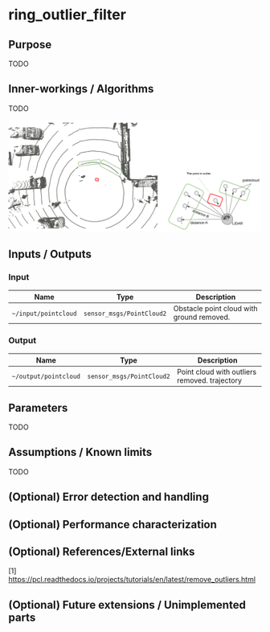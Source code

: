 # ring_outlier_filter

## Purpose

TODO

## Inner-workings / Algorithms

TODO

![](./image/ring_outlier_filter.jpg)

## Inputs / Outputs

### Input

| Name                 | Type                      | Description                               |
| -------------------- | ------------------------- | ----------------------------------------- |
| `~/input/pointcloud` | `sensor_msgs/PointCloud2` | Obstacle point cloud with ground removed. |

### Output

| Name                  | Type                      | Description                                   |
| --------------------- | ------------------------- | --------------------------------------------- |
| `~/output/pointcloud` | `sensor_msgs/PointCloud2` | Point cloud with outliers removed. trajectory |

## Parameters

TODO

## Assumptions / Known limits

TODO

## (Optional) Error detection and handling

## (Optional) Performance characterization

## (Optional) References/External links

[1] <https://pcl.readthedocs.io/projects/tutorials/en/latest/remove_outliers.html>

## (Optional) Future extensions / Unimplemented parts

